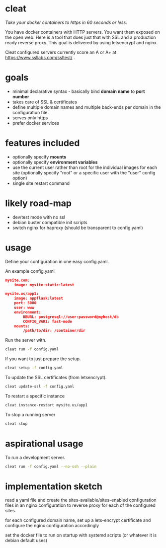 # cleat

*Take your docker containers to https in 60 seconds or less.*

You have docker containers with HTTP servers.  You want them exposed on the
open web.  Here is a tool that does just that with SSL and a production ready
reverse proxy.  This goal is delivered by using letsencrypt and nginx.

Cleat configured servers currently score an A or A+ at
https://www.ssllabs.com/ssltest/ .

# goals

* minimal declarative syntax - basically bind **domain name** to **port
  number**
* takes care of SSL & certificates
* define multiple domain names and multiple back-ends per domain in the
  configuration file.
* serves only https
* prefer docker services

# features included

* optionally specify **mounts**
* optionally specify **environment variables**
* use the current user rather than root for the individual images for each site
  (optionally specify "root" or a specific user with the "user" config option)
* single site restart command

# likely road-map

* dev/test mode with no ssl
* debian buster compatible init scripts
* switch nginx for haproxy (should be transparent to config.yaml)

# usage

Define your configuration in one easy config.yaml.

An example config.yaml

```json
mysite.com:
    image: mysite-static:latest

mysite.us/app1:
    image: appflask:latest
    port: 5000
    user: www
    environment:
        DBURL: postgresql://user:password@myhost/db
        CONFIG_VAR1: fast-mode
    mounts:
        /path/to/dir: /container/dir
```

Run the server with.

```sh
cleat run -f config.yaml
```

If you want to just prepare the setup.

```sh
cleat setup -f config.yaml
```

To update the SSL certificates (from letsencrypt).

```sh
cleat update-ssl -f config.yaml
```

To restart a specific instance

```sh
cleat instance-restart mysite.us/app1
```

To stop a running server

```sh
cleat stop
```

# aspirational usage

To run a development server.

```sh
cleat run -f config.yaml --no-ssh --plain
```

# implementation sketch

read a yaml file and create the sites-available/sites-enabled configuration
files in an nginx configuration to reverse proxy for each of the configured
sites.

for each configured domain name, set up a lets-encrypt certificate and
configure the nginx configuration accordingly

set the docker file to run on startup with systemd scripts (or whatever it is
debian default uses)
